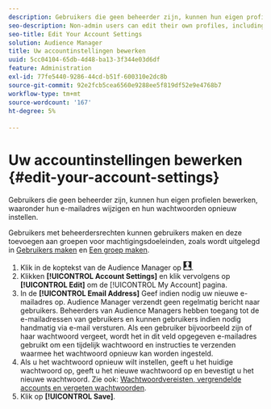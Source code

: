 ```yaml
---
description: Gebruikers die geen beheerder zijn, kunnen hun eigen profielen bewerken, waaronder hun e-mailadres wijzigen en hun wachtwoorden opnieuw instellen.
seo-description: Non-admin users can edit their own profiles, including changing their email addresses and resetting their passwords.
seo-title: Edit Your Account Settings
solution: Audience Manager
title: Uw accountinstellingen bewerken
uuid: 5cc04104-65db-4d48-ba13-3f344e03d6df
feature: Administration
exl-id: 77fe5440-9286-44cd-b51f-600310e2dc8b
source-git-commit: 92e2fcb5cea6560e9288ee5f819df52e9e4768b7
workflow-type: tm+mt
source-wordcount: '167'
ht-degree: 5%

---
```


# Uw accountinstellingen bewerken {#edit-your-account-settings}

Gebruikers die geen beheerder zijn, kunnen hun eigen profielen bewerken, waaronder hun e-mailadres wijzigen en hun wachtwoorden opnieuw instellen.

<!-- t_edit_account_settings.xml -->

Gebruikers met beheerdersrechten kunnen gebruikers maken en deze toevoegen aan groepen voor machtigingsdoeleinden, zoals wordt uitgelegd in [Gebruikers maken](../../features/administration/administration-overview.md#create-users) en [Een groep maken](../../features/administration/administration-overview.md#create-group).

1. Klik in de koptekst van de Audience Manager op ![](assets/icon_profile.png).
1. Klikken **[!UICONTROL Account Settings]** en klik vervolgens op **[!UICONTROL Edit]** om de [!UICONTROL My Account] pagina.
1. In de **[!UICONTROL Email Address]** Geef indien nodig uw nieuwe e-mailadres op. Audience Manager verzendt geen regelmatig bericht naar gebruikers. Beheerders van Audience Managers hebben toegang tot de e-mailadressen van gebruikers en kunnen gebruikers indien nodig handmatig via e-mail versturen. Als een gebruiker bijvoorbeeld zijn of haar wachtwoord vergeet, wordt het in dit veld opgegeven e-mailadres gebruikt om een tijdelijk wachtwoord en instructies te verzenden waarmee het wachtwoord opnieuw kan worden ingesteld.
1. Als u het wachtwoord opnieuw wilt instellen, geeft u het huidige wachtwoord op, geeft u het nieuwe wachtwoord op en bevestigt u het nieuwe wachtwoord.
Zie ook: [Wachtwoordvereisten, vergrendelde accounts en vergeten wachtwoorden](../../reference/password-requirements.md).
1. Klik op **[!UICONTROL Save]**.
